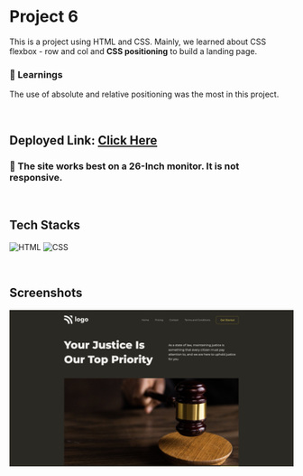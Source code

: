 # Project 6

This is a project using HTML and CSS. Mainly, we learned about CSS flexbox - row and col and **CSS positioning** to build a landing page. 

### 🔸 Learnings
The use of absolute and relative positioning was the most in this project.

<br>

## Deployed Link: [Click Here]()

###  🔸 The site works best on a 26-Inch monitor. It is not responsive.

<br>

## Tech Stacks
![HTML]( https://img.shields.io/badge/HTML5-E34F26?style=for-the-badge&logo=html5&logoColor=white) 
![CSS](https://img.shields.io/badge/CSS3-1572B6?style=for-the-badge&logo=css3&logoColor=white)

<br>

## Screenshots
![Page](./Output.png)

<br>
